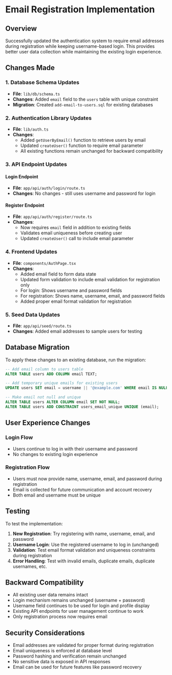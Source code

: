 # Email Registration Implementation

## Overview
Successfully updated the authentication system to require email addresses during registration while keeping username-based login. This provides better user data collection while maintaining the existing login experience.

## Changes Made

### 1. Database Schema Updates
- **File**: `lib/db/schema.ts`
- **Changes**: Added `email` field to the `users` table with unique constraint
- **Migration**: Created `add-email-to-users.sql` for existing databases

### 2. Authentication Library Updates
- **File**: `lib/auth.ts`
- **Changes**:
  - Added `getUserByEmail()` function to retrieve users by email
  - Updated `createUser()` function to require email parameter
  - All existing functions remain unchanged for backward compatibility

### 3. API Endpoint Updates

#### Login Endpoint
- **File**: `app/api/auth/login/route.ts`
- **Changes**: No changes - still uses username and password for login

#### Register Endpoint
- **File**: `app/api/auth/register/route.ts`
- **Changes**:
  - Now requires `email` field in addition to existing fields
  - Validates email uniqueness before creating user
  - Updated `createUser()` call to include email parameter

### 4. Frontend Updates
- **File**: `components/AuthPage.tsx`
- **Changes**:
  - Added email field to form data state
  - Updated form validation to include email validation for registration only
  - For login: Shows username and password fields
  - For registration: Shows name, username, email, and password fields
  - Added proper email format validation for registration

### 5. Seed Data Updates
- **File**: `app/api/seed/route.ts`
- **Changes**: Added email addresses to sample users for testing

## Database Migration

To apply these changes to an existing database, run the migration:

```sql
-- Add email column to users table
ALTER TABLE users ADD COLUMN email TEXT;

-- Add temporary unique emails for existing users
UPDATE users SET email = username || '@example.com' WHERE email IS NULL;

-- Make email not null and unique
ALTER TABLE users ALTER COLUMN email SET NOT NULL;
ALTER TABLE users ADD CONSTRAINT users_email_unique UNIQUE (email);
```

## User Experience Changes

### Login Flow
- Users continue to log in with their username and password
- No changes to existing login experience

### Registration Flow
- Users must now provide name, username, email, and password during registration
- Email is collected for future communication and account recovery
- Both email and username must be unique

## Testing

To test the implementation:

1. **New Registration**: Try registering with name, username, email, and password
2. **Username Login**: Use the registered username to log in (unchanged)
3. **Validation**: Test email format validation and uniqueness constraints during registration
4. **Error Handling**: Test with invalid emails, duplicate emails, duplicate usernames, etc.

## Backward Compatibility

- All existing user data remains intact
- Login mechanism remains unchanged (username + password)
- Username field continues to be used for login and profile display
- Existing API endpoints for user management continue to work
- Only registration process now requires email

## Security Considerations

- Email addresses are validated for proper format during registration
- Email uniqueness is enforced at database level
- Password hashing and verification remain unchanged
- No sensitive data is exposed in API responses
- Email can be used for future features like password recovery